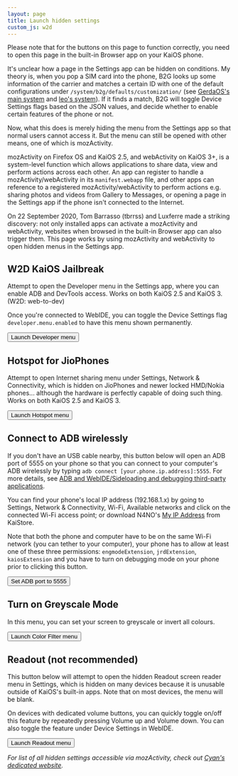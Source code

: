 ```yaml
---
layout: page
title: Launch hidden settings
custom_js: w2d
---
```

Please note that for the buttons on this page to function correctly, you need to open this page in the built-in Browser app on your KaiOS phone.

It's unclear how a page in the Settings app can be hidden on conditions. My theory is, when you pop a SIM card into the phone, B2G looks up some information of the carrier and matches a certain ID with one of the default configurations under `/system/b2g/defaults/customization/` (see [GerdaOS's main system](https://gitlab.com/project-pris/system/-/tree/master/src/system/b2g/defaults/customization) and [leo's system](https://github.com/bmndc/nokia-leo/tree/system/b2g/defaults/customization)). If it finds a match, B2G will toggle Device Settings flags based on the JSON values, and decide whether to enable certain features of the phone or not.

Now, what this does is merely hiding the menu from the Settings app so that normal users cannot access it. But the menu can still be opened with other means, one of which is mozActivity.

mozActivity on Firefox OS and KaiOS 2.5, and webActivity on KaiOS 3+, is a system-level function which allows applications to share data, view and perform actions across each other. An app can register to handle a mozActivity/webActivity in its `manifest.webapp` file, and other apps can reference to a registered mozActivity/webActivity to perform actions e.g. sharing photos and videos from Gallery to Messages, or opening a page in the Settings app if the phone isn't connected to the Internet.

On 22 September 2020, Tom Barrasso (tbrrss) and Luxferre made a striking discovery: not only installed apps can activate a mozActivity and webActivity, websites when browsed in the built-in Browser app can also trigger them. This page works by using mozActivity and webActivity to open hidden menus in the Settings app.

## W2D KaiOS Jailbreak
Attempt to open the Developer menu in the Settings app, where you can enable ADB and DevTools access. Works on both KaiOS 2.5 and KaiOS 3. (W2D: web-to-dev)

Once you're connected to WebIDE, you can toggle the Device Settings flag `developer.menu.enabled` to have this menu shown permanently.

<button onclick="openMenu('developer')">Launch Developer menu</button>

## Hotspot for JioPhones
Attempt to open Internet sharing menu under Settings, Network & Connectivity, which is hidden on JioPhones and newer locked HMD/Nokia phones... although the hardware is perfectly capable of doing such thing. Works on both KaiOS 2.5 and KaiOS 3.

<button onclick="openMenu('hotspot')">Launch Hotspot menu</button>

## Connect to ADB wirelessly
If you don't have an USB cable nearby, this button below will open an ADB port of 5555 on your phone so that you can connect to your computer's ADB wirelessly by typing `adb connect [your.phone.ip.address]:5555`. For more details, see [ADB and WebIDE/Sideloading and debugging third-party applications](https://github.com/bmndc/nokia-leo/wiki/Sideloading-and-debugging-third%E2%80%90party-applications).

You can find your phone's local IP address (192.168.1.x) by going to Settings, Network & Connectivity, Wi-Fi, Available networks and click on the connected Wi-Fi access point; or download N4NO's [My IP Address](https://www.kaiostech.com/store/apps/?bundle_id=com.n4no.myipaddress) from KaiStore.

Note that both the phone and computer have to be on the same Wi-Fi network (you can tether to your computer), your phone has to allow at least one of these three permissions: `engmodeExtension`, `jrdExtension`, `kaiosExtension` and you have to turn on debugging mode on your phone prior to clicking this button.

<button onclick="wadb()">Set ADB port to 5555</button>

## Turn on Greyscale Mode
In this menu, you can set your screen to greyscale or invert all colours.

<button onclick="openMenu('accessibility-colors')">Launch Color Filter menu</button>

## Readout (not recommended)
This button below will attempt to open the hidden Readout screen reader menu in Settings, which is hidden on many devices because it is unusable outside of KaiOS's built-in apps. Note that on most devices, the menu will be blank. 

On devices with dedicated volume buttons, you can quickly toggle on/off this feature by repeatedly pressing Volume up and Volume down. You can also toggle the feature under Device Settings in WebIDE.

<button onclick="openMenu('readout')">Launch Readout menu</button>

*For list of all hidden settings accessible via mozActivity, check out [Cyan's dedicated website](https://cyan-2048.github.io/kaios_scripts).*